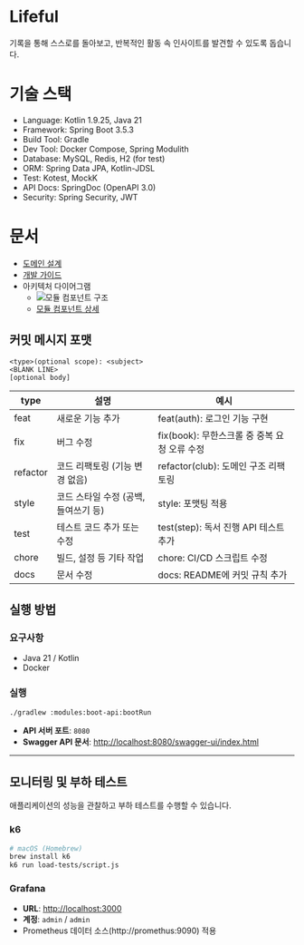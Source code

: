 # Lifeful

기록을 통해 스스로를 돌아보고, 반복적인 활동 속 인사이트를 발견할 수 있도록 돕습니다.

# 기술 스택
- Language: Kotlin 1.9.25, Java 21
- Framework: Spring Boot 3.5.3
- Build Tool: Gradle
- Dev Tool: Docker Compose, Spring Modulith
- Database: MySQL, Redis, H2 (for test)
- ORM: Spring Data JPA, Kotlin-JDSL
- Test: Kotest, MockK
- API Docs: SpringDoc (OpenAPI 3.0)
- Security: Spring Security, JWT

# 문서
- [도메인 설계](docs/domain.md)
- [개발 가이드](GEMINI.md)
- 아키텍처 다이어그램
  - ![모듈 컴포넌트 구조](http://www.plantuml.com/plantuml/proxy?src=https://raw.githubusercontent.com/nooose/lifeful/refs/heads/main/docs/components.puml)
  - [모듈 컴포넌트 상세](docs/all-docs.adoc)


## 커밋 메시지 포맷
```
<type>(optional scope): <subject>
<BLANK LINE>
[optional body]
```

| type     | 설명                     | 예시                             |
|----------|------------------------|--------------------------------|
| feat     | 새로운 기능 추가              | feat(auth): 로그인 기능 구현          |
| fix      | 버그 수정                  | fix(book): 무한스크롤 중 중복 요청 오류 수정 |
| refactor | 코드 리팩토링 (기능 변경 없음)     | refactor(club): 도메인 구조 리팩토링    |
| style    | 코드 스타일 수정 (공백, 들여쓰기 등) | style: 포맷팅 적용                  |
| test     | 테스트 코드 추가 또는 수정        | test(step): 독서 진행 API 테스트 추가   |
| chore    | 빌드, 설정 등 기타 작업         | chore: CI/CD 스크립트 수정           |
| docs     | 문서 수정                  | docs: README에 커밋 규칙 추가         |

## 실행 방법

### 요구사항
- Java 21 / Kotlin
- Docker

### 실행
```bash
./gradlew :modules:boot-api:bootRun
```
- **API 서버 포트**: `8080`
- **Swagger API 문서**: [http://localhost:8080/swagger-ui/index.html](http://localhost:8080/swagger-ui/index.html)

---

## 모니터링 및 부하 테스트

애플리케이션의 성능을 관찰하고 부하 테스트를 수행할 수 있습니다.

### k6
```bash
# macOS (Homebrew)
brew install k6
k6 run load-tests/script.js
```

### Grafana
- **URL**: [http://localhost:3000](http://localhost:3000)
- **계정**: `admin` / `admin`
- Prometheus 데이터 소스(http://promethus:9090) 적용 
